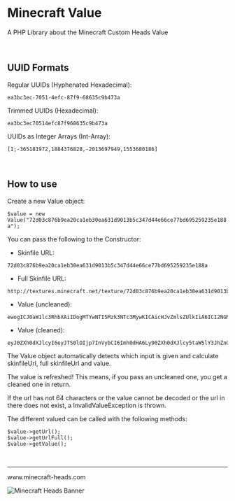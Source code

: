 # Minecraft Value
A PHP Library about the Minecraft Custom Heads Value

<br>

## UUID Formats
Regular UUIDs (Hyphenated Hexadecimal):

```ea3bc3ec-7051-4efc-87f9-68635c9b473a```

Trimmed UUIDs (Hexadecimal):

`ea3bc3ec70514efc87f968635c9b473a`

UUIDs as Integer Arrays (Int-Array):

`[I;-365181972,1884376828,-2013697949,1553680186]`

<br>

## How to use
Create a new Value object:

`$value = new Value("72d03c876b9ea20ca1eb30ea631d9013b5c347d44e66ce77bd695259235e188a");`

You can pass the following to the Constructor:
- Skinfile URL:
```
72d03c876b9ea20ca1eb30ea631d9013b5c347d44e66ce77bd695259235e188a
```
- Full Skinfile URL:
```
http://textures.minecraft.net/texture/72d03c876b9ea20ca1eb30ea631d9013b5c347d44e66ce77bd695259235e188a
```
- Value (uncleaned):
```
ewogICJ0aW1lc3RhbXAiIDogMTYwNTI5Mzk3NTc3MywKICAicHJvZmlsZUlkIiA6ICI2NGM0OTk4NTY1ZGE0NDE3YjllNTBiNTA3ZmI3NGM3ZSIsCiAgInByb2ZpbGVOYW1lIiA6ICJ4WF9ENEFSS19LMU5HX1h4IiwKICAidGV4dHVyZXMiIDogewogICAgIlNLSU4iIDogewogICAgICAidXJsIiA6ICJodHRwOi8vdGV4dHVyZXMubWluZWNyYWZ0Lm5ldC90ZXh0dXJlLzI4NzZhNDlmOGE1NDIyZTUyNWI3NzgxYzkyY2ZkZDZjYzYwNmNkNTcxYWExNWRlODljZDJmZjUyNjczNWQwNTMiLAogICAgICAibWV0YWRhdGEiIDogewogICAgICAgICJtb2RlbCIgOiAic2xpbSIKICAgICAgfQogICAgfQogIH0KfQ
```
- Value (cleaned):
```
eyJ0ZXh0dXJlcyI6eyJTS0lOIjp7InVybCI6Imh0dHA6Ly90ZXh0dXJlcy5taW5lY3JhZnQubmV0L3RleHR1cmUvMjg3NmE0OWY4YTU0MjJlNTI1Yjc3ODFjOTJjZmRkNmNjNjA2Y2Q1NzFhYTE1ZGU4OWNkMmZmNTI2NzM1ZDA1MyJ9fX0=
```

The Value object automatically detects which input is given and calculate skinfileUrl, full skinfileUrl and value. 

The value is refreshed! This means, if you pass an uncleaned one, you get a cleaned one in return. 

If the url has not 64 characters or the value cannot be decoded or the url in there does not exist, a InvalidValueException is thrown.

The different valued can be called with the following methods:
```
$value->getUrl();
$value->getUrlFull();
$value->getValue();
```

<br>
<hr>
www.minecraft-heads.com

![Minecraft Heads Banner](https://minecraft-heads.com/images/banners/minecraft-heads_halfbanner_234x60.png)